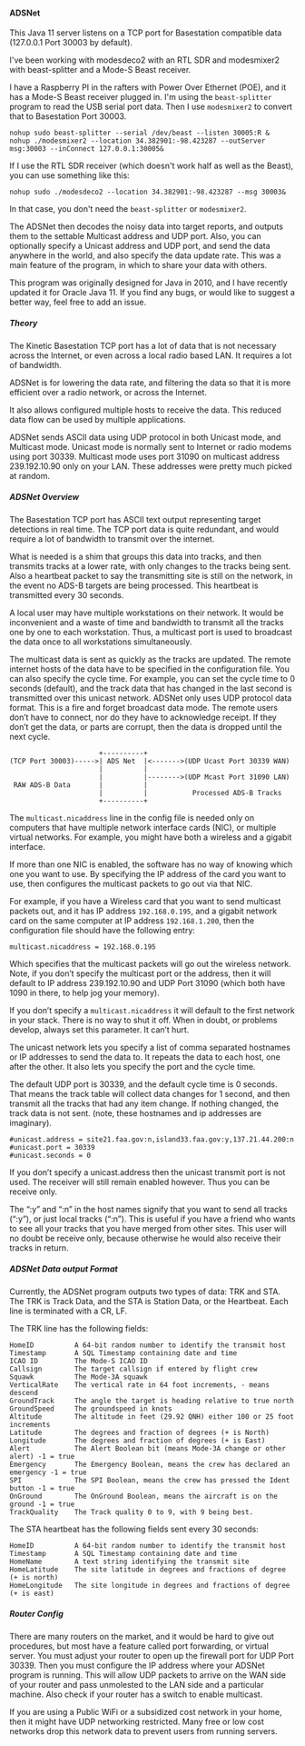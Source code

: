 #### ADSNet
This Java 11 server listens on a TCP port for Basestation compatible data (127.0.0.1 Port 30003 by default).

I've been working with modesdeco2 with an RTL SDR and modesmixer2 with beast-splitter and a Mode-S Beast receiver.

I have a Raspberry PI in the rafters with Power Over Ethernet (POE), and it has a Mode-S Beast receiver plugged in. I'm using the ```beast-splitter``` program to read the USB serial port data. Then I use ```modesmixer2``` to convert that to Basestation Port 30003.
```
nohup sudo beast-splitter --serial /dev/beast --listen 30005:R &
nohup ./modesmixer2 --location 34.382901:-98.423287 --outServer msg:30003 --inConnect 127.0.0.1:30005&
```
If I use the RTL SDR receiver (which doesn't work half as well as the Beast), you can use something like this:
```
nohup sudo ./modesdeco2 --location 34.382901:-98.423287 --msg 30003&
```
In that case, you don't need the ```beast-splitter``` or ```modesmixer2```.

The ADSNet then decodes the noisy data into target reports, and outputs them to the settable Multicast address and UDP port. Also, you can optionally specify a Unicast address and UDP port, and send the data anywhere in the world, and also specify the data update rate. This was a main feature of the program, in which to share your data with others.

This program was originally designed for Java in 2010, and I have recently updated it for Oracle Java 11. If you find any bugs, or would like to suggest a better way, feel free to add an issue.

##### Theory 
The Kinetic Basestation TCP port has a lot of data that is not necessary across the Internet, or even across a local radio
based LAN. It requires a lot of bandwidth.

ADSNet is for lowering the data rate, and filtering the data so that it is more efficient over a radio network, or across the Internet.

It also allows configured multiple hosts to receive the data. This reduced data flow can be used by multiple applications.

ADSNet sends ASCII data using UDP protocol in both Unicast mode, and Multicast mode. Unicast mode is normally sent to Internet or radio modems using port 30339. Multicast mode uses port 31090 on multicast address 239.192.10.90 only on your LAN. These addresses were pretty much picked at random.

##### ADSNet Overview
The Basestation TCP port has ASCII text output representing target detections in real time. The TCP port data is quite redundant, and would require a lot of bandwidth to transmit over the internet.

What is needed is a shim that groups this data into tracks, and then transmits tracks at a lower rate, with only changes to the tracks being sent. Also a heartbeat packet to say the transmitting site is still on the network, in the event no ADS-B targets are being processed. This heartbeat is transmitted every 30 seconds.

A local user may have multiple workstations on their network. It would be inconvenient and a waste of time and bandwidth to transmit all the tracks one by one to each workstation. Thus, a multicast port is used to broadcast the data once to all workstations simultaneously.

The multicast data is sent as quickly as the tracks are updated. The remote internet hosts of the data have to be specified in the configuration file. You can also specify the cycle time. For example, you can set the cycle time to 0 seconds (default), and the track data that has changed in the last second is transmitted over this unicast network. ADSNet only uses UDP protocol data format. This is a fire and forget broadcast data mode. The remote users don’t have to connect, nor do they have to acknowledge receipt. If they don’t get the data, or parts are corrupt, then the data is dropped until the next cycle.
```
                      +----------+
(TCP Port 30003)----->| ADS Net  |<------->(UDP Ucast Port 30339 WAN)
                      |          |
                      |          |-------->(UDP Mcast Port 31090 LAN)
 RAW ADS-B Data       |          |
                      |          |           Processed ADS-B Tracks
                      +----------+
```
The ```multicast.nicaddress``` line in the config file is needed only on computers that have multiple network interface cards (NIC), or multiple virtual networks. For example, you might have both a wireless and a gigabit interface.

If more than one NIC is enabled, the software has no way of knowing which one you want to use. By specifying the IP address of the card you want to use, then configures the multicast packets to go out via that NIC.

For example, if you have a Wireless card that you want to send multicast packets out, and it has IP address ```192.168.0.195```, and a gigabit network card on the same computer at IP address ```192.168.1.200```, then the configuration file should have the following entry:
```
multicast.nicaddress = 192.168.0.195
```
Which specifies that the multicast packets will go out the wireless network. Note, if you don’t specify the multicast port or the address, then it will default to IP address 239.192.10.90 and UDP Port 31090 (which both have 1090 in there, to help jog your memory).

If you don’t specify a ```multicast.nicaddress``` it will default to the first network in your stack. There is no way to shut it off. When in doubt, or problems develop, always set this parameter. It can’t hurt.

The unicast network lets you specify a list of comma separated hostnames or IP addresses to send the data to. It repeats the data to each host, one after the other. It also lets you specify the port and the cycle time.

The default UDP port is 30339, and the default cycle time is 0 seconds. That means the track table will collect data changes for 1 second, and then transmit all the tracks that had any item change. If nothing changed, the track data is not sent. (note, these hostnames and ip addresses are imaginary).
```
#unicast.address = site21.faa.gov:n,island33.faa.gov:y,137.21.44.200:n
#unicast.port = 30339
#unicast.seconds = 0
```
If you don’t specify a unicast.address then the unicast transmit port is not used. The receiver will still remain enabled however. Thus you can be receive only.

The “:y” and “:n” in the host names signify that you want to send all tracks (“:y”), or just local tracks (“:n”). This is useful if you have a friend who wants to see all your tracks that you have merged from other sites. This user will no doubt be receive only, because otherwise he would also receive their tracks in return.

##### ADSNet Data output Format
Currently, the ADSNet program outputs two types of data: TRK and STA. The TRK is Track Data, and the STA is Station Data, or the Heartbeat. Each line is terminated with a CR, LF.

The TRK line has the following fields:
```
HomeID          A 64-bit random number to identify the transmit host
Timestamp       A SQL Timestamp containing date and time
ICAO ID         The Mode-S ICAO ID
Callsign        The target callsign if entered by flight crew
Squawk          The Mode-3A squawk
VerticalRate    The vertical rate in 64 foot increments, - means descend
GroundTrack     The angle the target is heading relative to true north
GroundSpeed     The groundspeed in knots
Altitude        The altitude in feet (29.92 QNH) either 100 or 25 foot increments
Latitude        The degrees and fraction of degrees (+ is North)
Longitude       The degrees and fraction of degrees (+ is East)
Alert           The Alert Boolean bit (means Mode-3A change or other alert) -1 = true
Emergency       The Emergency Boolean, means the crew has declared an emergency -1 = true
SPI             The SPI Boolean, means the crew has pressed the Ident button -1 = true
OnGround        The OnGround Boolean, means the aircraft is on the ground -1 = true
TrackQuality    The Track quality 0 to 9, with 9 being best.
```
The STA heartbeat has the following fields sent every 30 seconds:
```
HomeID          A 64-bit random number to identify the transmit host
Timestamp       A SQL Timestamp containing date and time
HomeName        A text string identifying the transmit site
HomeLatitude    The site latitude in degrees and fractions of degree (+ is north)
HomeLongitude   The site longitude in degrees and fractions of degree (+ is east)
```
##### Router Config
There are many routers on the market, and it would be hard to give out procedures, but most have a feature called port forwarding, or virtual server. You must adjust your router to open up the firewall port for UDP Port 30339. Then you must configure the IP address where your ADSNet program is running. This will allow UDP packets to arrive on the WAN side of your router and pass unmolested to the LAN side and a particular machine. Also check if your router has a switch to enable multicast.

If you are using a Public WiFi or a subsidized cost network in your home, then it might have UDP networking restricted. Many free or low cost networks drop this network data to prevent users from running servers.
